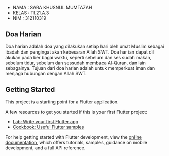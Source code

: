 * NAMA  : SARA KHUSNUL MUMTAZAH
* KELAS : TI.21.A.3
* NIM   : 312110319

## Doa Harian
Doa harian adalah doa yang dilakukan setiap hari oleh umat Muslim sebagai ibadah dan pengingat akan kebesaran Allah SWT. Doa har ian dapat dil akukan pada ber bagai waktu, seperti sebelum dan ses sudah makan, sebelum tidur, sebelum dan sessudah membaca Al-Quran, dan lain sebagainya. Tujuan dari doa harian adalah untuk memperkuat iman dan menjaga hubungan dengan Allah SWT.

## Getting Started

This project is a starting point for a Flutter application.

A few resources to get you started if this is your first Flutter project:

- [Lab: Write your first Flutter app](https://docs.flutter.dev/get-started/codelab)
- [Cookbook: Useful Flutter samples](https://docs.flutter.dev/cookbook)

For help getting started with Flutter development, view the
[online documentation](https://docs.flutter.dev/), which offers tutorials,
samples, guidance on mobile development, and a full API reference.
